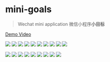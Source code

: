 # mini-goals
> Wechat mini application
> 微信小程序**小目标**

[Demo Video](https://youtu.be/dquuOMIpGnI)

![](https://github.com/cnarutox/mini-goals/blob/master/images/Mini%20Goals_%E9%A1%B5%E9%9D%A2_01.png?raw=true)
![](https://github.com/cnarutox/mini-goals/blob/master/images/Mini%20Goals_%E9%A1%B5%E9%9D%A2_02.png?raw=true)
![](https://github.com/cnarutox/mini-goals/blob/master/images/Mini%20Goals_%E9%A1%B5%E9%9D%A2_03.png?raw=true)
![](https://github.com/cnarutox/mini-goals/blob/master/images/Mini%20Goals_%E9%A1%B5%E9%9D%A2_04.png?raw=true)
![](https://github.com/cnarutox/mini-goals/blob/master/images/Mini%20Goals_%E9%A1%B5%E9%9D%A2_05.png?raw=true)
![](https://github.com/cnarutox/mini-goals/blob/master/images/Mini%20Goals_%E9%A1%B5%E9%9D%A2_06.png?raw=true)
![](https://github.com/cnarutox/mini-goals/blob/master/images/Mini%20Goals_%E9%A1%B5%E9%9D%A2_07.png?raw=true)
![](https://github.com/cnarutox/mini-goals/blob/master/images/Mini%20Goals_%E9%A1%B5%E9%9D%A2_08.png?raw=true)
![](https://github.com/cnarutox/mini-goals/blob/master/images/Mini%20Goals_%E9%A1%B5%E9%9D%A2_09.png?raw=true)
![](https://github.com/cnarutox/mini-goals/blob/master/images/Mini%20Goals_%E9%A1%B5%E9%9D%A2_10.png?raw=true)
<!-- ![](https://github.com/cnarutox/mini-goals/blob/master/images/Mini%20Goals_%E9%A1%B5%E9%9D%A2_11.png?raw=true) -->
![](https://github.com/cnarutox/mini-goals/blob/master/images/Mini%20Goals_%E9%A1%B5%E9%9D%A2_12.png?raw=true)
![](https://github.com/cnarutox/mini-goals/blob/master/images/Mini%20Goals_%E9%A1%B5%E9%9D%A2_13.png?raw=true)
![](https://github.com/cnarutox/mini-goals/blob/master/images/Mini%20Goals_%E9%A1%B5%E9%9D%A2_14.png?raw=true)
![](https://github.com/cnarutox/mini-goals/blob/master/images/Mini%20Goals_%E9%A1%B5%E9%9D%A2_15.png?raw=true)
![](https://github.com/cnarutox/mini-goals/blob/master/images/Mini%20Goals_%E9%A1%B5%E9%9D%A2_16.png?raw=true)
![](https://github.com/cnarutox/mini-goals/blob/master/images/Mini%20Goals_%E9%A1%B5%E9%9D%A2_17.png?raw=true)
![](https://github.com/cnarutox/mini-goals/blob/master/images/Mini%20Goals_%E9%A1%B5%E9%9D%A2_18.png?raw=true)
![](https://github.com/cnarutox/mini-goals/blob/master/images/Mini%20Goals_%E9%A1%B5%E9%9D%A2_19.png?raw=true)
![](https://github.com/cnarutox/mini-goals/blob/master/images/Mini%20Goals_%E9%A1%B5%E9%9D%A2_20.png?raw=true)

<!-- https://git.weixin.qq.com/wx_wxa1e403724e99c1fa/mini-goals.git -->
